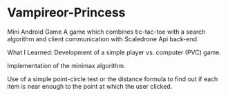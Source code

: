 # Vampireor-Princess
Mini Android Game
A game which combines tic-tac-toe with a search algorithm and client communication with Scaledrone Api back-end.

What I Learned:
Development of a simple player vs. computer (PVC) game. 

Implementation of the minimax algorithm.

Use of a simple point-circle test or the distance formula to find out if each item is near enough to the point at which the user clicked.
